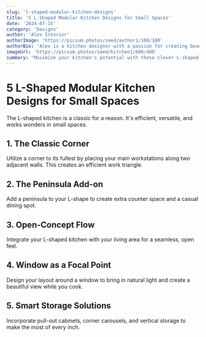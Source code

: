 ```yaml
---
slug: 'l-shaped-modular-kitchen-designs'
title: '5 L-Shaped Modular Kitchen Designs for Small Spaces'
date: '2024-07-15'
category: 'Designs'
author: 'Alex Interior'
authorImage: 'https://picsum.photos/seed/author1/100/100'
authorBio: 'Alex is a kitchen designer with a passion for creating beautiful and functional spaces.'
imageUrl: 'https://picsum.photos/seed/kitchen1/600/400'
summary: "Maximize your kitchen's potential with these clever L-shaped layouts perfect for smaller homes."
---
```


# 5 L-Shaped Modular Kitchen Designs for Small Spaces

The L-shaped kitchen is a classic for a reason. It's efficient, versatile, and works wonders in small spaces.

## 1. The Classic Corner

Utilize a corner to its fullest by placing your main workstations along two adjacent walls. This creates an efficient work triangle.

## 2. The Peninsula Add-on

Add a peninsula to your L-shape to create extra counter space and a casual dining spot.

## 3. Open-Concept Flow

Integrate your L-shaped kitchen with your living area for a seamless, open feel.

## 4. Window as a Focal Point

Design your layout around a window to bring in natural light and create a beautiful view while you cook.

## 5. Smart Storage Solutions

Incorporate pull-out cabinets, corner carousels, and vertical storage to make the most of every inch.
